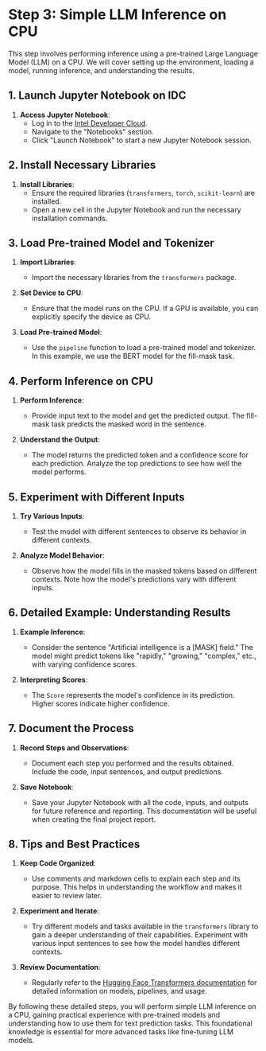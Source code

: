 # Step 3: Simple LLM Inference on CPU

This step involves performing inference using a pre-trained Large Language Model (LLM) on a CPU. We will cover setting up the environment, loading a model, running inference, and understanding the results.

## 1. Launch Jupyter Notebook on IDC

1. **Access Jupyter Notebook**:
   - Log in to the [Intel Developer Cloud](https://www.intel.com/content/www/us/en/developer/tools/devcloud/services.html).
   - Navigate to the "Notebooks" section.
   - Click "Launch Notebook" to start a new Jupyter Notebook session.

## 2. Install Necessary Libraries

1. **Install Libraries**:
   - Ensure the required libraries (`transformers`, `torch`, `scikit-learn`) are installed.
   - Open a new cell in the Jupyter Notebook and run the necessary installation commands.

## 3. Load Pre-trained Model and Tokenizer

1. **Import Libraries**:
   - Import the necessary libraries from the `transformers` package.

2. **Set Device to CPU**:
   - Ensure that the model runs on the CPU. If a GPU is available, you can explicitly specify the device as CPU.

3. **Load Pre-trained Model**:
   - Use the `pipeline` function to load a pre-trained model and tokenizer. In this example, we use the BERT model for the fill-mask task.

## 4. Perform Inference on CPU

1. **Perform Inference**:
   - Provide input text to the model and get the predicted output. The fill-mask task predicts the masked word in the sentence.

2. **Understand the Output**:
   - The model returns the predicted token and a confidence score for each prediction. Analyze the top predictions to see how well the model performs.

## 5. Experiment with Different Inputs

1. **Try Various Inputs**:
   - Test the model with different sentences to observe its behavior in different contexts.

2. **Analyze Model Behavior**:
   - Observe how the model fills in the masked tokens based on different contexts. Note how the model's predictions vary with different inputs.

## 6. Detailed Example: Understanding Results

1. **Example Inference**:
   - Consider the sentence "Artificial intelligence is a [MASK] field." The model might predict tokens like "rapidly," "growing," "complex," etc., with varying confidence scores.

2. **Interpreting Scores**:
   - The `Score` represents the model's confidence in its prediction. Higher scores indicate higher confidence.

## 7. Document the Process

1. **Record Steps and Observations**:
   - Document each step you performed and the results obtained. Include the code, input sentences, and output predictions.

2. **Save Notebook**:
   - Save your Jupyter Notebook with all the code, inputs, and outputs for future reference and reporting. This documentation will be useful when creating the final project report.

## 8. Tips and Best Practices

1. **Keep Code Organized**:
   - Use comments and markdown cells to explain each step and its purpose. This helps in understanding the workflow and makes it easier to review later.

2. **Experiment and Iterate**:
   - Try different models and tasks available in the `transformers` library to gain a deeper understanding of their capabilities. Experiment with various input sentences to see how the model handles different contexts.

3. **Review Documentation**:
   - Regularly refer to the [Hugging Face Transformers documentation](https://huggingface.co/transformers/) for detailed information on models, pipelines, and usage.

By following these detailed steps, you will perform simple LLM inference on a CPU, gaining practical experience with pre-trained models and understanding how to use them for text prediction tasks. This foundational knowledge is essential for more advanced tasks like fine-tuning LLM models.
